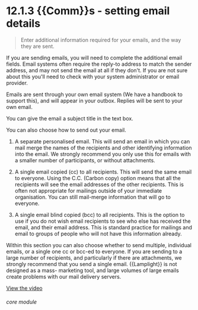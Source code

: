 # 12.1.3    {{Comm}}s - setting email details

> Enter additional information required for your emails, and the way they are sent. 

If you are sending emails, you will need to complete the additional email fields.  Email systems often require the reply-to address to match the sender address, and may not send the email at all if they don't. If you are not sure about this you'll need to check with your system administrator or email provider.

Emails are sent through your own email system (We have a handbook to support this), and will appear in your outbox.  Replies will be sent to your own email.

You can give the email a subject title in the text box.

You can also choose how to send out your email.

1. A separate personalised email.  This will send an email in which you can mail merge the names of the recipients and other identifying information into the email.  We strongly recommend you only use this for emails with a smaller number of participants, or without attachments.

2. A single email copied (cc) to all recipients.  This will send the same email to everyone.  Using the C.C. (Carbon copy) option means that all the recipients will see the email addresses of the other recipients.  This is often not appropriate for mailings outside of your immediate organisation.  You can still mail-merge information that will go to everyone.

3. A single email blind copied (bcc) to all recipients.  This is the option to use if you do not wish email recipients to see who else has received the email, and their email address.  This is standard practice for mailings and email to groups of people who will not have this information already. 

Within this section you can also choose whether to send multiple, individual emails, or a single one cc or bcc-ed to everyone. If you are sending to a large number of recipients, and particularly if there are attachments, we strongly recommend that you send a single email. {{Lamplight}} is not designed as a mass- marketing tool, and large volumes of large emails create problems with our mail delivery servers. 

[View the video](/help/video/id/27)
###### core module



